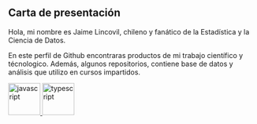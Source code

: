 ## Carta de presentación

Hola, mi nombre es Jaime Lincovil, chileno y fanático de la Estadística y la Ciencia de Datos. 

En este perfil de Github encontraras productos de mi trabajo científico y técnologico. Además, algunos repositorios, contiene base de datos y análisis que utilizo en cursos impartidos.

<p align="left"> <a href="https://developer.mozilla.org/en-US/docs/Web/JavaScript" target="_blank"> <img src=" " alt="javascript" width="65" height="65"/> <a href="https://www.typescriptlang.org/" target="_blank"> <img src="" alt="typescript" width="65" height="65"/> </a>
</p>
